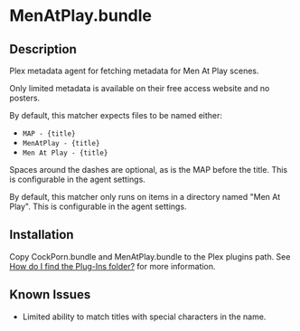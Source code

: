 # MenAtPlay.bundle

## Description

Plex metadata agent for fetching metadata for Men At Play scenes.

Only limited metadata is available on their free access website and no posters.

By default, this matcher expects files to be named either:

* `MAP - {title}`
* `MenAtPlay - {title}`
* `Men At Play - {title}`

Spaces around the dashes are optional, as is the MAP before the title. This is configurable in the agent settings.

By default, this matcher only runs on items in a directory named "Men At Play".
This is configurable in the agent settings.

## Installation

Copy CockPorn.bundle and MenAtPlay.bundle to the Plex plugins path. See
[How do I find the Plug-Ins folder?][1] for more information.

## Known Issues

- Limited ability to match titles with special characters in the name.

[1]: https://support.plex.tv/hc/en-us/articles/201106098-How-do-I-find-the-Plug-Ins-folder-
